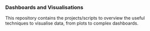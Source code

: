 ### Dashboards and Visualisations 

This repository contains the projects/scripts to overview the useful techniques to visualise data, from plots to complex dashboards.
